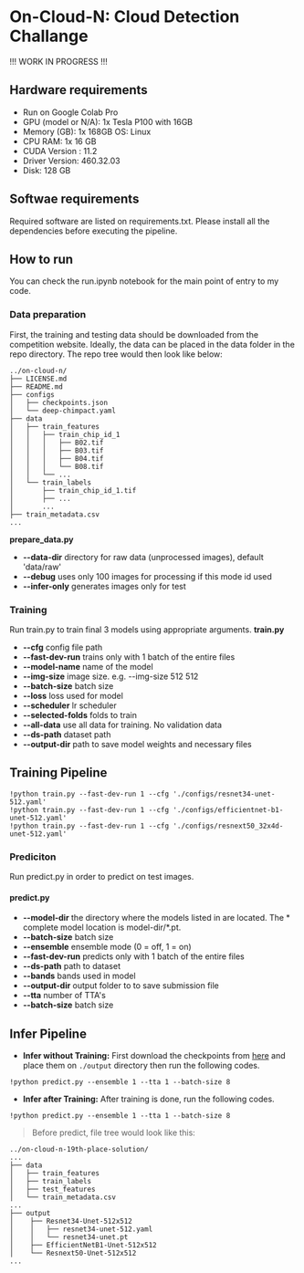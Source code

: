 # On-Cloud-N: Cloud Detection Challange

!!! WORK IN PROGRESS !!!

## Hardware requirements
- Run on Google Colab Pro
- GPU (model or N/A): 1x Tesla P100 with 16GB 
- Memory (GB): 1x 168GB
 OS: Linux
- CPU RAM: 1x 16 GB
- CUDA Version : 11.2
- Driver Version: 460.32.03
- Disk: 128 GB

## Softwae requirements
Required software are listed on requirements.txt. Please install all the dependencies before executing the pipeline.

## How to run
You can check the run.ipynb notebook for the main point of entry to my code.

### Data preparation
First, the training and testing data should be downloaded from the competition website. Ideally, the data can be placed in the data folder in the repo directory. The repo tree would then look like below:

```
../on-cloud-n/
├── LICENSE.md
├── README.md
├── configs
│   ├── checkpoints.json
│   └── deep-chimpact.yaml
├── data
│   ├── train_features
│   │   ├── train_chip_id_1
│   │   │   ├── B02.tif
│   │   │   ├── B03.tif
│   │   │   ├── B04.tif
│   │   │   └── B08.tif
│   │   └── ...
│   └── train_labels
│       ├── train_chip_id_1.tif
│       ├── ...
│       ...
├── train_metadata.csv
...
```

**prepare_data.py**
- **--data-dir** directory for raw data (unprocessed images), default 'data/raw'
- **--debug** uses only 100 images for processing if this mode id used
- **--infer-only** generates images only for test 


### Training
Run train.py to train final 3 models using appropriate arguments.
**train.py**
- **--cfg** config file path
- **--fast-dev-run** trains only with 1 batch of the entire files
- **--model-name** name of the model
- **--img-size** image size. e.g. --img-size 512 512
- **--batch-size** batch size
- **--loss** loss used for model
- **--scheduler** lr scheduler
- **--selected-folds** folds to train
- **--all-data** use all data for training. No validation data
- **--ds-path** dataset path
- **--output-dir** path to save model weights and necessary files


## Training Pipeline
```
!python train.py --fast-dev-run 1 --cfg './configs/resnet34-unet-512.yaml'
!python train.py --fast-dev-run 1 --cfg './configs/efficientnet-b1-unet-512.yaml'
!python train.py --fast-dev-run 1 --cfg './configs/resnext50_32x4d-unet-512.yaml'
```

### Prediciton
Run predict.py in order to predict on test images.

#### predict.py
- **--model-dir** the directory where the models listed in are located. The * complete model location is model-dir/*.pt.
- **--batch-size** batch size
- **--ensemble** ensemble mode (0 = off, 1 = on)
- **--fast-dev-run** predicts only with 1 batch of the entire files
- **--ds-path** path to dataset
- **--bands** bands used in model
- **--output-dir** output folder to to save submission file
- **--tta** number of TTA's
- **--batch-size** batch size

## Infer Pipeline
* **Infer without Training:** First download the checkpoints from [here](https://www.kaggle.com/maxschfer/ocn-checkpoints) and place them on `./output` directory then run the following codes.
```
!python predict.py --ensemble 1 --tta 1 --batch-size 8
```

* **Infer after Training:** After training is done, run the following codes.
```
!python predict.py --ensemble 1 --tta 1 --batch-size 8
```

> Before predict, file tree would look like this:
```
../on-cloud-n-19th-place-solution/
...
├── data
│   ├── train_features
│   ├── train_labels
│   ├── test_features
│   └── train_metadata.csv
...
├── output
│    ├── Resnet34-Unet-512x512
│    │   ├── resnet34-unet-512.yaml
│    │   └── resnet34-unet.pt
│    ├── EfficientNetB1-Unet-512x512
│    └── Resnext50-Unet-512x512
...
 
```
